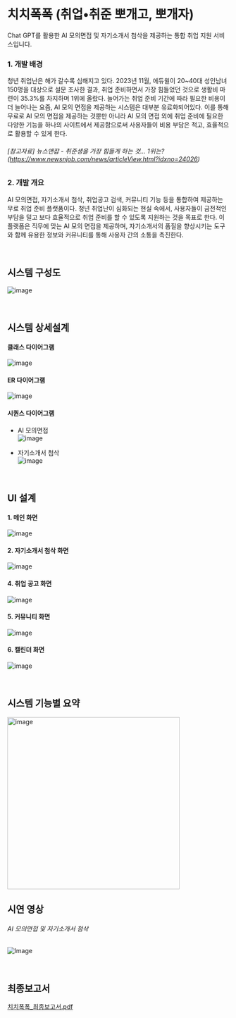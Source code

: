 # 치치폭폭 (취업•취준 뽀개고, 뽀개자)
Chat GPT를 활용한 AI 모의면접 및 자기소개서 첨삭을 제공하는 통합 취업 지원 서비스입니다.

### 1. 개발 배경
청년 취업난은 해가 갈수록 심해지고 있다. 2023년 11월, 에듀윌이 20~40대 성인남녀 150명을 대상으로 설문 조사한 결과, 취업 준비하면서 가장 힘들었던 것으로 생활비 마련이 35.3%를 차지하며 1위에 올랐다.
늘어가는 취업 준비 기간에 따라 필요한 비용이 더 늘어나는 요즘, AI 모의 면접을 제공하는 시스템은 대부분 유료화되어있다. 이를 통해 무료로 AI 모의 면접을 제공하는 것뿐만 아니라 AI 모의 면접 외에 취업 준비에 필요한 다양한 기능을 하나의 사이트에서 제공함으로써 사용자들이 비용 부담은 적고, 효율적으로 활용할 수 있게 한다.


###### [참고자료] 뉴스앤잡 - 취준생을 가장 힘들게 하는 것… 1위는? (https://www.newsnjob.com/news/articleView.html?idxno=24026)


### 2. 개발 개요
AI 모의면접, 자기소개서 첨삭, 취업공고 검색, 커뮤니티 기능 등을 통합하여 제공하는 무료 취업 준비 플랫폼이다. 청년 취업난이 심화되는 현실 속에서, 사용자들이 금전적인 부담을 덜고 보다 효율적으로 취업 준비를 할 수 있도록 지원하는 것을 목표로 한다. 이 플랫폼은 직무에 맞는 AI 모의 면접을 제공하며, 자기소개서의 품질을 향상시키는 도구와 함께 유용한 정보와 커뮤니티를 통해 사용자 간의 소통을 촉진한다.   

<br>
    
## 시스템 구성도

![image](https://github.com/user-attachments/assets/8ac6680c-cedc-4991-9633-e3fee5d0d201)

<br>

## 시스템 상세설계
#### 클래스 다이어그램   
   ![image](https://github.com/user-attachments/assets/5b99a28b-b28d-456a-9112-08b62a2057c6)    

#### ER 다이어그램
  ![image](https://github.com/user-attachments/assets/e86309de-284a-4bd8-afc3-a9747dbf6888)

#### 시퀀스 다이어그램
  * AI 모의면접   
    ![image](https://github.com/user-attachments/assets/2adf4a6a-01d6-49f4-8570-8da2eb4b84fb)

  * 자기소개서 첨삭    
     ![image](https://github.com/user-attachments/assets/8f1b8206-3a6c-4c05-bc6d-b3fb9c269a85)

<br>

## UI 설계
#### 1. 메인 화면
![image](https://github.com/user-attachments/assets/0ee8acf4-27f7-4038-b674-8b00a6f46de8)
#### 2. 자기소개서 첨삭 화면
![image](https://github.com/user-attachments/assets/878710d2-33bf-4727-b910-16e59387c2fc)
#### 4. 취업 공고 화면
![image](https://github.com/user-attachments/assets/df65e989-c009-44c4-aff0-6cf432543ac2)
#### 5. 커뮤니티 화면
![image](https://github.com/user-attachments/assets/09b35222-0dd3-460a-bad0-22f07c3034d6)
#### 6. 캘린더 화면
![image](https://github.com/user-attachments/assets/8b393790-c915-4f21-8ff0-6ed54c9ef0d5)


<br>

## 시스템 기능별 요약
<img width="391" alt="image" src="https://github.com/user-attachments/assets/112bdd9c-9748-459a-99c7-82bd51ab7adc" />

<br>

## 시연 영상
###### AI 모의면접 및 자기소개서 첨삭
![Image](https://github.com/user-attachments/assets/d4724b7d-24eb-4690-842f-e484b9716f24)

<br>

## 최종보고서
[치치폭폭_최종보고서.pdf](https://github.com/user-attachments/files/19338067/_.pdf)

